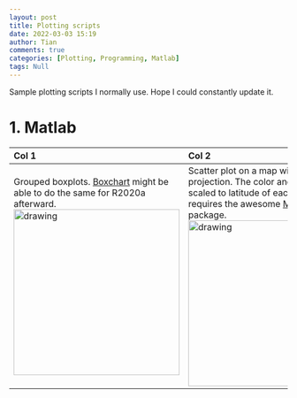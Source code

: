 ```yaml
---
layout: post
title: Plotting scripts
date: 2022-03-03 15:19
author: Tian
comments: true
categories: [Plotting, Programming, Matlab]
tags: Null
---
```


Sample plotting scripts I normally use. Hope I could constantly update it.

# 1. Matlab

|           Col 1           |           Col 2           |
|:--------------------------|:--------------------------|
|Grouped boxplots. [Boxchart](https://www.mathworks.com/help/matlab/ref/boxchart.html) might be able to do the same for R2020a afterward. [<img src="https://simhydro.com/notebook/images/plots/boxplot.png" alt="drawing" width="300"/>](https://github.com/hydrotian/plotting/blob/main/matlab/boxplot.m) |Scatter plot on a map with polar projection. The color and size are scaled to latitude of each dot. This plot requires the awesome [M_Map](https://www.eoas.ubc.ca/~rich/map.html) package. [<img src="https://simhydro.com/notebook/images/plots/polar.png" alt="drawing" width="300"/>](https://github.com/hydrotian/plotting/blob/main/matlab/polar.m)|